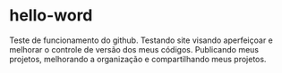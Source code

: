 # hello-word

Teste de funcionamento do github. 
Testando site visando aperfeiçoar e melhorar o controle de versão dos meus códigos.
Publicando meus projetos, melhorando a organização e compartilhando meus projetos.



